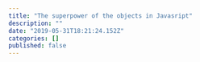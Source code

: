 ```yaml
---
title: "The superpower of the objects in Javasript"
description: ""
date: "2019-05-31T18:21:24.152Z"
categories: []
published: false
---
```


